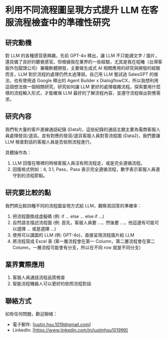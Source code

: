 # 利用不同流程圖呈現方式提升 LLM 在客服流程檢查中的準確性研究

## 研究動機
對 LLM 的各種感官感興趣，先前 GPT-4o 釋出，讓 LLM 不只能讀文字 / 圖片，還具備了良好的聽覺感官。但根據我在業界的一些經驗，尤其是我在程曦（台灣客服外包龍頭公司）兼職軟體開發，主要做生成式 AI 相關應用的研究與開發的經驗而言，LLM 對於流程的處理仍然太過薄弱。自己用 LLM 嘗試過 SalesGPT 的做法，也有使用過 Google 釋出的 Agent Builder x DialogflowCX，所以我想利用這個想法做一個相關研究，研究如何讓 LLM 更好的處理複雜流程。探索要用什麼樣的流程輸入形式，才能確保 LLM 最好的了解流程內容，並遵守流程做出對應需求。

## 研究內容
我們有大量的客戶進線通話紀錄 (Data1)，這些紀錄的通話主題主要為電商客服人員處理發貨/退貨。並有對應的發貨/退貨客服人員對答流程圖 (Data2)，我們要讓 LLM 檢查對話的客服人員是否依照流程進行。

具體操作為：
1. LLM 回復在哪裡的時候客服人員沒有照流程走，或是完全遵循流程。
2. 回復格式例如：4, 3.1, Pass，Pass 表示完全遵循流程，數字表示客服人員遵守到的流程節點。

## 研究要比較的點
我們將比較四種不同的流程圖呈現方式給 LLM，觀察其回答的準確率：
1. 把流程圖換成虛擬碼 (例: if ... else ... else if ...)
2. 自然語言描述流程圖 (例: 首先，客服人員要 ...，然後要 ...，他這邊有可能可以選擇 ... 或是選擇 ...)
3. 使用可以識圖的 LLM (例: GPT-4o)，直接呈現流程圖片給 LLM
4. 將流程寫成 Excel 表 (第一層流程會在第一 Column，第二層流程會在第二 Column，一層流程可能會有分支，所以在不同 row 就是不同分支)

## 業界實際應用
1. 客服人員通話流程品質檢查
2. 智能流程機器人可以更好的依照流程對話

## 聯絡方式
如有任何問題，歡迎聯絡：
- 電子郵件: [justin.hsu.1019@gmail.com]
- LinkedIn: [https://www.linkedin.com/in/justinhsu101999]
